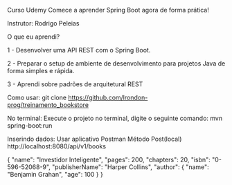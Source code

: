 Curso Udemy
Comece a aprender Spring Boot agora de forma prática!

Instrutor: Rodrigo Peleias

O que eu aprendi?

1 - Desenvolver uma API REST com o Spring Boot.

2 - Preparar o setup de ambiente de desenvolvimento para projetos Java de forma simples e rápida.

3 - Aprendi sobre padrões de arquitetural REST


Como usar:
git clone https://github.com/lrondon-prog/treinamento_bookstore

No terminal:
Execute o projeto no terminal, digite o seguinte comando: mvn spring-boot:run

Inserindo dados:
Usar aplicativo Postman Método Post(local) http://localhost:8080/api/v1/books



{ "name": "Investidor Inteligente", "pages": 200, "chapters": 20, "isbn": "0-596-52068-9", "publisherName": "Harper Collins", "author": { "name": "Benjamin Grahan", "age": 100 } }

